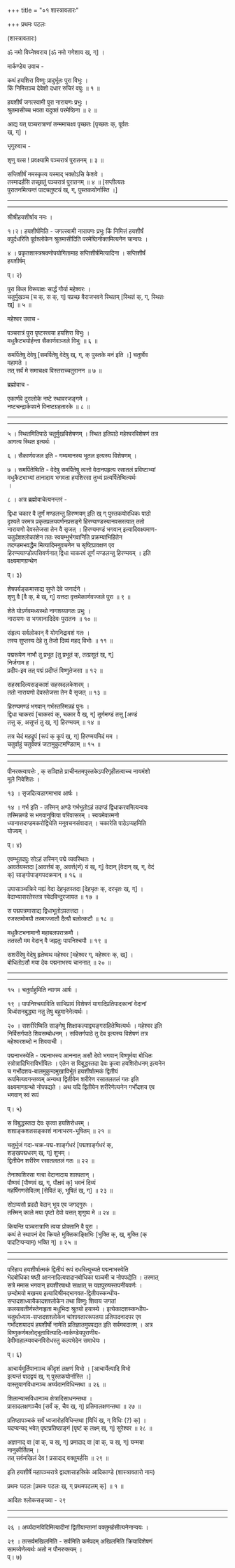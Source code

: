 +++
title = "०१ शास्त्रावतारः"

+++
प्रथमः पटलः   
  
(शास्त्रावतारः)  
  
ॐ नमो विघ्नेश्वराय [ॐ नमो गणेशाय ख्, ग्] ।  
  
मार्कण्डेय उवाच -   
  
कथं हयशिरा विष्णुः प्रादुर्भूतः पुरा विभुः ।  
किं निमित्तञ्च देवेशो दधार रुचिरं वपुः ॥ १ ॥  
  
हयशीर्षं जगत्स्वामी पुरा नारायणः प्रभुः ।  
श्रुतमासीच्च भवता यदुक्तं परमेष्ठिना ॥ २ ॥  
  
आद्य यत् पञ्चरात्राणां तन्ममाचक्ष्व पृच्छतः [पृच्छतः क्, पूर्वतः   
ख्, ग्] ।  
  
भृगुरुवाच -   
  
शृणु वत्स ! प्रवक्ष्यामि पञ्चरात्रं पुरातनम् ॥ ३ ॥  
  
सप्तिशीर्षं नमस्कृत्य यस्माद् भक्तोऽसि केशवे ।  
तस्मादर्हसि तच्छ्रातुं पञ्चरात्रं पुरातनम् ॥ ४ ॥ [सप्तीत्यतः   
पुरातनमित्यन्तं पादचतुष्टयं ख्, ग्, पुस्तकयोर्नास्ति ।]  
_____  
_____  
श्रीश्रीहयशीर्षाय नमः ।  
  
१।२। हयशीर्षमिति - जगत्स्वामी नारायणः प्रभुः किं निमित्तं हयशीर्षं   
वपुर्दधरिति पूर्वश्लोकेन श्रुतमासीदिति परमेष्ठिनोक्तमित्यनेन चान्वयः ।  
  
४ । प्रकृतशास्त्रश्रवणोपयोगितामाह सप्तिशीर्षमित्यादिना । सप्तिशीर्षं   
हयशीर्षम्   
  
प्। २)  
  
पुरा किल विरूपाक्षः सार्द्धं गौर्या महेश्वरः ।  
चतुर्मुखञ्च [च क्, स क्, ग्] पप्रच्छ वैराजभवने स्थितम् [स्थितं क्, ग्, स्थितः   
ख्] ॥ ५ ॥  
  
महेश्वर उवाच -   
  
पञ्चरात्रं पुरा पृष्टस्त्वया हयशिरा विभुः ।  
मधुकैटभयोर्हन्ता सैकार्णवञ्जले विभुः ॥ ६ ॥  
  
समर्पितेषु देवेषु [समर्पितेषु वेदेषु ख्, ग्, क् पुस्तके मनं इति ।] चतुर्ष्वेव   
महामते ।  
तत् सर्वं मे समाचक्ष्व विस्तराच्चतुरानन ॥ ७ ॥  
  
ब्रह्मोवाच -   
  
एकार्णवे दुरालोके नष्टे स्थावरजङ्गमे ।  
नष्टचन्द्रार्कपवने विनष्टग्रहतारके ॥ ८ ॥  
_____  
_____  
५ । स्थितमितिपाठे चतुर्मुखविशेषणम् । स्थित इतिपाठे महेश्वरविशेषणं तत्र   
आगत्य स्थित इत्यर्थः ।  
  
६ । सैकार्णवजल इति - गम्यमानस्य भूतल इत्यस्य विशेषणम् ।  
  
७ । समर्पितेष्विति - वेदेषु समर्पितेषु त्वत्तो वेदानपहृत्य रसातलं प्रविष्टाभ्यां   
मधुकैटभाभ्यां तानादाय भगवता हयशिरसा तुभ्यं प्रत्यर्पितेष्वित्यर्थः   
।  
  
८ । अत्र ब्रह्मोवाचेत्यनन्तरं -   
  
द्विधा चकार वै तूर्णं मण्डलन्तु हिरण्मयम् इति ख् ग् पुस्तकयोरधिकः पाठो   
दृश्यते परमत्र प्रकृतप्रलयवर्णनप्रसङ्गे हिरण्याण्डस्यानवसरत्वात् ततो   
नारायणो देवस्तेजसा तेन वै सृजत् । हिरण्यमण्डं भगवान् इत्यादिवक्ष्यमाण-  
चतुर्दशश्लोकांशेन ततः स्वयम्भुर्भगवानिति प्रक्रम्याभिहितेन   
तदण्डमभवद्धैम मित्यादिमनुवचनेन च सृष्टिप्राक्क्षण एव   
हिरण्मयाण्डोत्पत्तिवर्णनात् द्विधा चाकरवं तूर्णं मण्डलन्तु हिरण्मयम् । इति   
वक्ष्यमाणग्रन्थेन   
  
प्। ३)  
  
शेषपर्यङ्कमासाद्य सुप्ते देवे जनार्दने ।  
शृणु वै [वै क्, मे ख्, ग्] यत्तदा वृत्तमेकार्णवज्जले पुरा ॥ ९ ॥  
  
शेते योऽर्णवमध्यस्थो नागशय्यागतः प्रभुः ।  
नारायणः स भगवानादिदेवः पुरातनः ॥ १० ॥  
  
संहृत्य सर्वलोकान् वै योगनिद्रावशं गतः ।  
तस्य सुप्तस्य देहे तु तेजो दिव्यं महद् विभोः ॥ ११ ॥  
  
पद्मरूपेण नाभौ तु प्रभूत [तु प्रभूतं क्, तत्प्रसूतं ख्, ग्]   
निर्जगाम ह ।  
प्रदीप-इव तत् पद्मं प्रदीप्तं विष्णुतेजसा ॥ १२ ॥  
  
सहस्रादित्यसङ्काशं सहस्रदलकेशरम् ।  
ततो नारायणो देवस्तेजसा तेन वै सृजत् ॥ १३ ॥  
  
हिरण्यमण्डं भगवान् गर्भस्तस्मिन्नहं पुनः ।  
द्विधा चाकरवं [चाकरवं क्, चकार वै ख्, ग्] तूर्णमण्डं तत्तु [अण्डं   
तत्तु क्, असुप्तं तु ख्, ग्] हिरण्मयम् ॥ १४ ॥  
  
तत्र चेदं महद्रूपं [रूपं क् कूपं ख्, ग्] हिरण्मयमिदं मम ।  
चतुर्वाहुं चतुर्वक्त्रं जटामुकुटमण्डितम् ॥ १५ ॥  
_____  
_____  
पीनरक्त्यापत्तेः , क् सञ्ज्ञिते प्राचीनतमपुस्तकेऽपरिगृहीतत्वाच्च नायमंशो   
मूले निवेशितः ।  
  
१३ । सृजदित्यडागमाभाव आर्षः ।  
  
१४ । गर्भ इति - तस्मिन् अण्डे गर्भभूतोऽहं तदण्डं द्विधाकरवमित्यन्वयः   
तस्मिन्नण्डे स भगवानुषित्वा परिवत्सरम् । स्वयमेवात्मनो   
ध्यानात्तदण्डमकरोद्विधेति मनुवचनसंवादात् । चकारेति पाठेऽप्यहमिति   
योज्यम् ।   
  
प्। ४)  
  
एवम्भूतदपुः सोऽहं तस्मिन् पद्मे व्यवस्थितः ।  
आवर्तयस्तदा [आवर्त्तयं क्, अवर्त्त(र्ण) यं ख्, ग्] वेदान् [वेदान् ख्, ग्, वेदं   
क्] साङ्गोपाङ्गपदक्रमान् ॥ १६ ॥  
  
उपासाञ्चक्रिरे मह्यं वेदा देहभृतस्तदा [देहभृतः क्, दरभृतः ख्, ग्] ।  
वेदाभ्यासरतेस्तत्र स्वेदविन्दुरजायत ॥ १७ ॥  
  
स पद्मपत्रमासाद्य द्विधाभूतोऽपतत्तदा ।  
रजस्तमोमयौ तस्माज्जातौ दैत्यौ बलोत्कटौ ॥ १८ ॥  
  
मधुकैटभनामानौ महाबलपराक्रमौ ।  
ततस्तौ मम वेदान् वै जह्नतुः पापनिश्चयौ ॥ १९ ॥  
  
सशरीरेषु वेदेषु हृतेष्वथ महेश्वर [महेश्वर ग्, महेश्वरः क्, ख्] ।  
बोधितोऽसौ मया देवः पद्मनाभस्य चाननात् ॥ २० ॥  
_____  
_____  
१५ । चतुर्वाहुमिति न्वागम आर्षः ।  
  
१९ । पापनिश्चयाविति साभिप्रायं विशेषणं यागादिप्रतिपादकानां वेदानां   
विध्वंसनबुद्ध्या नतु तेषु बहुमानेनेत्यर्थः ।  
  
२० । सशरीरेष्विति साङ्गेषु शिक्षाकल्पाद्व्यङ्गसहितेष्वित्यर्थः । महेश्वर इति   
निर्विसर्गपाठे शिवसम्बोधनम् । सविसर्गपाठे तु देव इत्यस्य विशेषणं तत्र   
महेश्वरशब्दो न शिववाची ।  
  
पद्मनाभस्येति - पद्मनाभस्य आननात् असौ देवो भगवान् विष्णुर्मया बोधितः   
स्त्रोत्रादिभिराविर्भावितः । एतेन स विबुद्धस्तदा देवः कृत्वा हयशिरोधनम् इत्यनेन   
च गर्भोदशय-बालमुकुन्दमुखाविर्भूतं हयशीर्षात्मकं द्वितीयं   
रूपमित्यवगन्तव्यम् अन्यथा द्वितीयेन शरीरेण रसातलतलं गतः इति   
वक्ष्यमाणग्रन्थो नोपपद्यते । अथ यदि द्वितीयेन शरीरेणेत्यनेन गर्भोदशय एव   
भगवान् स्वं रूपं   
  
प्। ५)  
  
स विबुद्धस्तदा देवः कृत्वा हयशिरोधरम् ।  
शशाङ्कशतसङ्काशं नानाभरण-भूषितम् ॥ २१ ॥  
  
चतुर्भुजं गदा-चक्र-पद्म-शार्ङ्गधरं [पद्मशार्ङ्गधरं क्,   
शङ्खपद्मधरम् ख्, ग्] शुभम् ।  
द्वितीयेन शरीरेण रसातलतलं गतः ॥ २२ ॥  
  
तेनाश्वशिरसा गत्वा वेदानादाय शाश्वतान् ।  
पौष्णवं [पौष्णवं ख्, ग्, पौक्षवं क्] भवनं दिव्यं   
महर्षिगणसेवितम् [सेवितं क्, भूषितं ख्, ग्] ॥ २३ ॥  
  
सोऽप्यसौ प्रददौ वेदान् भूय एव जगद्गुरुः ।  
तस्मिन् काले मया पृष्टो देवो यत्तत् शृणुष्व मे ॥ २४ ॥  
  
कियन्ति पञ्चरात्राणि त्वया प्रोक्तानि वै पुरा ।  
कथं ते स्थापनं देव क्रियते मुक्तिकाङ्क्षिभिः [भुक्ति क्, ख्, मुक्ति (क्   
पादटिप्पन्याम्) भक्ति ग्] ॥ २५ ॥  
_____  
_____  
परिहाय हयशीर्षात्मकं द्वितीयं रूपं दधरित्युच्यते पद्मनाभस्येति   
भेदबोधिका षष्ठी आननादित्यपादानबोधिका पञ्चमी च नोपपद्येति । तस्मात्   
सत्रे ममास भगवान् हयशीरषाथो साक्षात् स यज्ञपुरुषस्तपनीयवर्णः ।   
छन्दोमयो मखमय इत्यादिश्रीमद्भागवत-द्वितीयस्कन्धीय-  
सप्तदशाध्यायैकादशश्लोकेन तथा विष्णुः शिवाय जगतां   
कलयावतीर्णस्तेनाहृता मधुभिदा श्रुतयो हयास्ये । इत्येकादशस्कन्धीय-  
चतुर्थाध्याय-सप्तदशश्लोकेन चांशावताररूपतया प्रतिपादनादपर एव   
गर्भोदशयादयं हयशीर्षो नामेति प्रतिज्ञातमुपपद्यत इति सर्वमवदातम् । अत्र   
विष्णुकर्णमलोद्भूतावित्यादि-मार्कण्डेयपुराणीय-  
देवीमाहात्म्यवचनविरोधस्तु कल्पभेदेन समाधेयः ।  
  
प्। ६)  
  
आचार्यमूर्तिपानाञ्च कीदृशं लक्षणं विभो । [आचार्येत्यादि विभो   
इत्यन्तं पादद्वयं ख्, ग् पुस्तकयोर्नास्ति ।]  
वास्तुयागविधानञ्च अर्घ्यदानविधिन्तथा ॥ २६ ॥  
  
शिलान्यासविधानञ्च क्षेत्रादिसाधनन्तथा ।  
प्रासादलक्षणञ्चैव [सर्वं क्, चैव ख्, ग्] प्रतिमालक्षणन्तथा ॥ २७ ॥  
  
प्रतिष्ठापञ्चकं सर्वं ध्वजारोहविधिन्तथा [विधिं ख्, ग् विधिः (?) क्] ।  
यदप्यन्यद् भवेत् पृष्टप्रतिष्ठाङ्गं [पृष्टं क् लक्ष्म् ख्, ग्] सुरेश्वर ॥ २८ ॥  
  
अज्ञानाद् वा [वा क्, च ख्, ग्] प्रमादाद् वा [वा क्, च ख्, ग्] यन्मया   
नानुकीर्तितम् ।  
तत् सर्वमखिलं देव ! प्रसादाद् वक्तुमर्हसि ॥ २९ ॥  
  
इति हयशीर्षे महापञ्चरात्रे द्वादशसाहस्रिके आदिकाण्डे (शास्त्रावतारो नाम)  
  

प्रथमः पटलः [प्रथमः पटलः ख्, ग् प्रथमपटलम् क्] ॥ १ ॥  
  
आदितः श्लोकसङ्ख्या - २९  
_____  
_____  
२६ । अर्घ्यदानविदिमित्यादीनां द्वितीयान्तानां वक्तुमर्हसीत्यनेनान्वयः ।   
  
२९ । तत्सर्वमखिलमिति - सर्वमिति कर्मपदम् अखिलमिति क्रियाविशेषणं   
सामग्र्येणेत्यर्थः अतो न पौनरुक्त्यम् ।  
प्। ७)  
  

